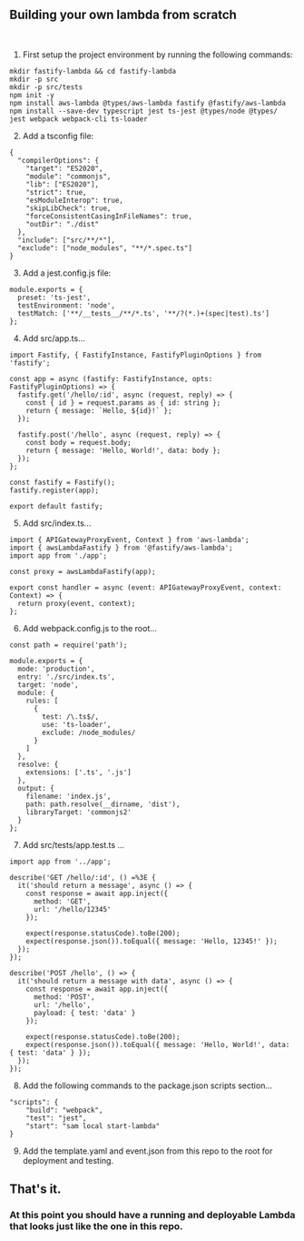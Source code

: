 ## Building your own lambda from scratch
<br />

1. First setup the project environment by running the following commands:
```
mkdir fastify-lambda && cd fastify-lambda
mkdir -p src
mkdir -p src/tests
npm init -y
npm install aws-lambda @types/aws-lambda fastify @fastify/aws-lambda
npm install --save-dev typescript jest ts-jest @types/node @types/
jest webpack webpack-cli ts-loader
```
2. Add a tsconfig file:
```
{
  "compilerOptions": {
    "target": "ES2020",
    "module": "commonjs",
    "lib": ["ES2020"],
    "strict": true,
    "esModuleInterop": true,
    "skipLibCheck": true,
    "forceConsistentCasingInFileNames": true,
    "outDir": "./dist"
  },
  "include": ["src/**/*"],
  "exclude": ["node_modules", "**/*.spec.ts"]
}
```

3. Add a jest.config.js file:
```
module.exports = {
  preset: 'ts-jest',
  testEnvironment: 'node',
  testMatch: ['**/__tests__/**/*.ts', '**/?(*.)+(spec|test).ts']
};
```

4. Add src/app.ts...
```
import Fastify, { FastifyInstance, FastifyPluginOptions } from 'fastify';

const app = async (fastify: FastifyInstance, opts: FastifyPluginOptions) => {
  fastify.get('/hello/:id', async (request, reply) => {
	const { id } = request.params as { id: string };
    return { message: `Hello, ${id}!` };
  });

  fastify.post('/hello', async (request, reply) => {
    const body = request.body;
    return { message: 'Hello, World!', data: body };
  });
};

const fastify = Fastify();
fastify.register(app);

export default fastify;
```

5. Add src/index.ts...
```
import { APIGatewayProxyEvent, Context } from 'aws-lambda';
import { awsLambdaFastify } from '@fastify/aws-lambda';
import app from './app';

const proxy = awsLambdaFastify(app);

export const handler = async (event: APIGatewayProxyEvent, context: Context) => {
  return proxy(event, context);
};
```

6. Add webpack.config.js to the root...
```
const path = require('path');

module.exports = {
  mode: 'production',
  entry: './src/index.ts',
  target: 'node',
  module: {
    rules: [
      {
        test: /\.ts$/,
        use: 'ts-loader',
        exclude: /node_modules/
      }
    ]
  },
  resolve: {
    extensions: ['.ts', '.js']
  },
  output: {
    filename: 'index.js',
    path: path.resolve(__dirname, 'dist'),
    libraryTarget: 'commonjs2'
  }
};
```

7. Add src/tests/app.test.ts ...
```
import app from '../app';

describe('GET /hello/:id', () =%3E {
  it('should return a message', async () => {
    const response = await app.inject({
      method: 'GET',
      url: '/hello/12345'
    });

    expect(response.statusCode).toBe(200);
    expect(response.json()).toEqual({ message: 'Hello, 12345!' });
  });
});

describe('POST /hello', () => {
  it('should return a message with data', async () => {
    const response = await app.inject({
      method: 'POST',
      url: '/hello',
      payload: { test: 'data' }
    });

    expect(response.statusCode).toBe(200);
    expect(response.json()).toEqual({ message: 'Hello, World!', data: { test: 'data' } });
  });
});
```
8. Add the following commands to the package.json scripts section...
```
"scripts": {
	"build": "webpack",
	"test": "jest",
	"start": "sam local start-lambda"
}
```

9. Add the template.yaml and event.json from this repo to the root for deployment and testing.


## That's it. 
### At this point you should have a running and deployable Lambda that looks just like the one in this repo.